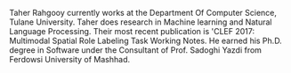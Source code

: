 Taher Rahgooy currently works at the Department Of Computer Science, Tulane University. Taher does research in Machine learning and Natural Language Processing. Their most recent publication is 'CLEF 2017: Multimodal Spatial Role Labeling Task Working Notes. He earned his Ph.D. degree in Software under the Consultant of Prof. Sadoghi Yazdi from Ferdowsi University of Mashhad.